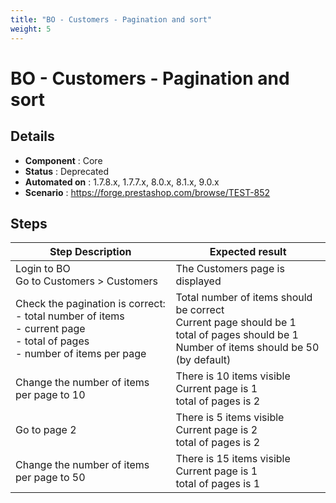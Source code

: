 ```yaml
---
title: "BO - Customers - Pagination and sort"
weight: 5
---
```


# BO - Customers - Pagination and sort
## Details
* **Component** : Core
* **Status** : Deprecated
* **Automated on** : 1.7.8.x, 1.7.7.x, 8.0.x, 8.1.x, 9.0.x
* **Scenario** : https://forge.prestashop.com/browse/TEST-852

## Steps
| Step Description | Expected result |
| ----- | ----- |
| Login to BO<br>Go to Customers > Customers | The Customers page is displayed |
| Check the pagination is correct:<br>- total number of items<br>- current page<br>- total of pages<br>- number of items per page | Total number of items should be correct<br>Current page should be 1<br>total of pages should be 1<br>Number of items should be 50 (by default) |
| Change the number of items per page to 10 | There is 10 items visible<br>Current page is 1<br>total of pages is 2 |
| Go to page 2 | There is 5 items visible<br>Current page is 2<br>total of pages is 2 |
| Change the number of items per page to 50 | There is 15 items visible<br>Current page is 1<br>total of pages is 1 |